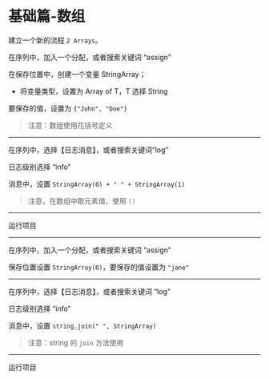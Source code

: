 # 基础篇-数组

建立一个新的流程 `2 Arrays`。

在序列中，加入一个分配，或者搜索关键词 “assign”

在保存位置中，创建一个变量 StringArray；

- 将变量类型，设置为 Array of T，T 选择 String

要保存的值，设置为 `{"John", "Doe"}`

> 注意：数组使用花括号定义

---

在序列中，选择【日志消息】，或者搜索关键词“log”

日志级别选择 “info”

消息中，设置 `StringArray(0) + " " + StringArray(1)`

> 注意，在数组中取元素值，使用 `()`

---

运行项目

---

在序列中，加入一个分配，或者搜索关键词 “assign”

保存位置设置 `StringArray(0)`，要保存的值设置为 `"jane"`

---

在序列中，选择【日志消息】，或者搜索关键词 “log”

日志级别选择 “info”

消息中，设置 `string.join(" ", StringArray)`

> 注意：string 的 `join` 方法使用

---

运行项目
